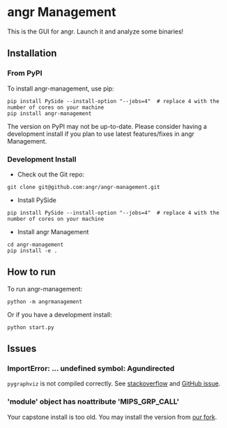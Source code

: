 # angr Management

This is the GUI for angr.
Launch it and analyze some binaries!

## Installation

### From PyPI

To install angr-management, use pip:

```
pip install PySide --install-option "--jobs=4"  # replace 4 with the number of cores on your machine
pip install angr-management
```

The version on PyPI may not be up-to-date.
Please consider having a development install if you plan to use latest features/fixes in angr Management.

### Development Install

- Check out the Git repo:

```
git clone git@github.com:angr/angr-management.git
```

- Install PySide

```
pip install PySide --install-option "--jobs=4"  # replace 4 with the number of cores on your machine
```

- Install angr Management

```
cd angr-management
pip install -e .
```

## How to run

To run angr-management:

```
python -m angrmanagement
```

Or if you have a development install:

```
python start.py
```

## Issues

### ImportError: ... undefined symbol: Agundirected

`pygraphviz` is not compiled correctly.
See [stackoverflow](http://stackoverflow.com/questions/32885486/pygraphviz-importerror-undefined-symbol-agundirected) and [GitHub issue](https://github.com/pygraphviz/pygraphviz/issues/71).

### 'module' object has noattribute 'MIPS_GRP_CALL'

Your capstone install is too old.
You may install the version from [our fork](https://github.com/angr/capstone).

